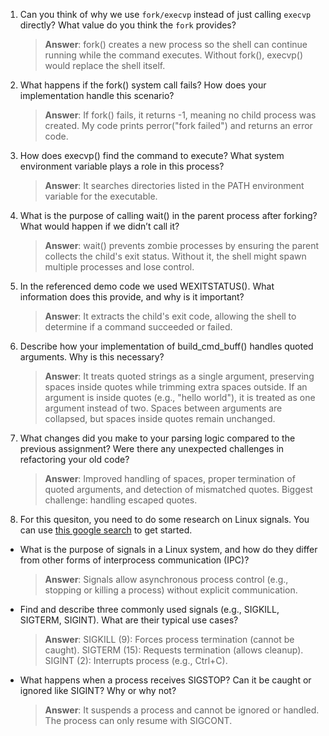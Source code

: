 1. Can you think of why we use `fork/execvp` instead of just calling `execvp` directly? What value do you think the `fork` provides?

    > **Answer**: fork() creates a new process so the shell can continue running while the command executes. Without fork(), execvp() would replace the shell itself.

2. What happens if the fork() system call fails? How does your implementation handle this scenario?

    > **Answer**: If fork() fails, it returns -1, meaning no child process was created. My code prints perror("fork failed") and returns an error code.

3. How does execvp() find the command to execute? What system environment variable plays a role in this process?

    > **Answer**:  It searches directories listed in the PATH environment variable for the executable.

4. What is the purpose of calling wait() in the parent process after forking? What would happen if we didn’t call it?

    > **Answer**:  wait() prevents zombie processes by ensuring the parent collects the child's exit status. Without it, the shell might spawn multiple processes and lose control.

5. In the referenced demo code we used WEXITSTATUS(). What information does this provide, and why is it important?

    > **Answer**:  It extracts the child's exit code, allowing the shell to determine if a command succeeded or failed.

6. Describe how your implementation of build_cmd_buff() handles quoted arguments. Why is this necessary?

    > **Answer**:  It treats quoted strings as a single argument, preserving spaces inside quotes while trimming extra spaces outside. If an argument is inside quotes (e.g., "hello world"), it is treated as one argument instead of two. Spaces between arguments are collapsed, but spaces inside quotes remain unchanged.

7. What changes did you make to your parsing logic compared to the previous assignment? Were there any unexpected challenges in refactoring your old code?

    > **Answer**:  Improved handling of spaces, proper termination of quoted arguments, and detection of mismatched quotes. Biggest challenge: handling escaped quotes.

8. For this quesiton, you need to do some research on Linux signals. You can use [this google search](https://www.google.com/search?q=Linux+signals+overview+site%3Aman7.org+OR+site%3Alinux.die.net+OR+site%3Atldp.org&oq=Linux+signals+overview+site%3Aman7.org+OR+site%3Alinux.die.net+OR+site%3Atldp.org&gs_lcrp=EgZjaHJvbWUyBggAEEUYOdIBBzc2MGowajeoAgCwAgA&sourceid=chrome&ie=UTF-8) to get started.

- What is the purpose of signals in a Linux system, and how do they differ from other forms of interprocess communication (IPC)?

    > **Answer**:  Signals allow asynchronous process control (e.g., stopping or killing a process) without explicit communication.

- Find and describe three commonly used signals (e.g., SIGKILL, SIGTERM, SIGINT). What are their typical use cases?

    > **Answer**: SIGKILL (9): Forces process termination (cannot be caught).
SIGTERM (15): Requests termination (allows cleanup).
SIGINT (2): Interrupts process (e.g., Ctrl+C).


- What happens when a process receives SIGSTOP? Can it be caught or ignored like SIGINT? Why or why not?

    > **Answer**:  It suspends a process and cannot be ignored or handled. The process can only resume with SIGCONT.